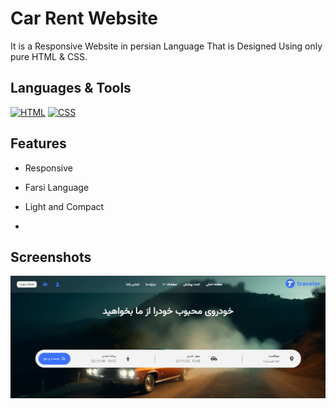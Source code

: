 
# Car Rent Website

It is a Responsive Website in persian Language That is Designed Using only pure HTML & CSS.


## Languages & Tools


[![HTML](https://img.shields.io/badge/HTML5-E34F26?style=for-the-badge&logo=html5&logoColor=white)](https://www.w3schools.com/html/) 
[![CSS](https://img.shields.io/badge/CSS3-1572B6?style=for-the-badge&logo=css3&logoColor=white)](https://www.w3schools.com/css/)



## Features

- Responsive
- Farsi Language
- Light and Compact

- 
## Screenshots

![App Screenshot](https://github.com/RezaSoofian/Persian-RentCar-website/blob/master/assets/imgs/RM.1.png)
